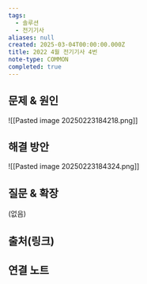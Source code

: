 ```yaml
---
tags:
  - 솔루션
  - 전기기사
aliases: null
created: 2025-03-04T00:00:00.000Z
title: 2022 4월 전기기사 4번
note-type: COMMON
completed: true
---
```


## 문제 & 원인

![[Pasted image 20250223184218.png]]

## 해결 방안

![[Pasted image 20250223184324.png]]

## 질문 & 확장

(없음)

## 출처(링크)


## 연결 노트
